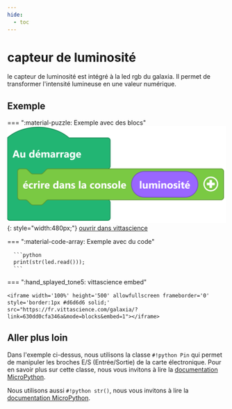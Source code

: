 ```yaml
---
hide:
  - toc
---
```

# capteur de luminosité

le capteur de luminosité est intégré à la led rgb du galaxia. Il permet de transformer l'intensité lumineuse en une valeur numérique.

## Exemple

=== ":material-puzzle: Exemple avec des blocs"
    ![Blocs capteur](capteur_lumiere.png){: style="width:480px;"}
    [ouvrir dans vittascience](https://fr.vittascience.com/galaxia/?link=630dd0cfa346a&mode=blocks&embed=1)

=== ":material-code-array: Exemple avec du code"

      ```python
      print(str(led.read()));
      ```
=== ":hand_splayed_tone5: vittascience embed"

    <iframe width='100%' height='500' allowfullscreen frameborder='0' style='border:1px #d6d6d6 solid;' src="https://fr.vittascience.com/galaxia/?link=630dd0cfa346a&mode=blocks&embed=1"></iframe>

    
## Aller plus loin

Dans l'exemple ci-dessus, nous utilisons la classe `#!python Pin` qui permet de manipuler les broches E/S (Entrée/Sortie) de la carte électronique. Pour en savoir plus sur cette classe, nous vous invitons à lire la [documentation MicroPython](https://docs.micropython.org/en/latest/library/machine.Pin.html?highlight=analog#machine.Pin.ANALOG).

Nous utilisons aussi `#!python str()`, nous vous invitons à lire la [documentation MicroPython](https://www.micropython.fr/reference/03.builtin/str/).
